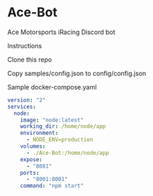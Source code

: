 # Ace-Bot

Ace Motorsports iRacing Discord bot

Instructions

Clone this repo

Copy samples/config.json to config/config.json

Sample docker-compose.yaml

```yaml
version: "2" 
services: 
  node: 
    image: "node:latest" 
    working_dir: /home/node/app 
    environment: 
      - NODE_ENV=production 
    volumes: 
      - ./Ace-Bot:/home/node/app 
    expose: 
      - "8081" 
    ports:  
      - "8001:8001" 
    command: "npm start" 
```
